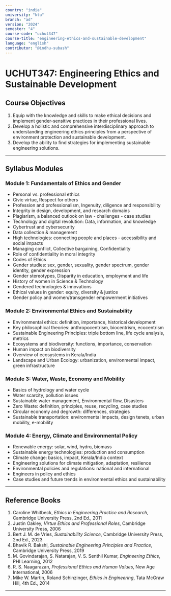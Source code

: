 ```yaml
---
country: "india"
university: "ktu"
branch: "ad"
version: "2024"
semester: "4"
course-code: "uchut347"
course-title: "engineering-ethics-and-sustainable-development"
language: "english"
contributor: "@indhu-subash"
---
```


# UCHUT347: Engineering Ethics and Sustainable Development

## Course Objectives

1. Equip with the knowledge and skills to make ethical decisions and implement gender-sensitive practices in their professional lives.  
2. Develop a holistic and comprehensive interdisciplinary approach to understanding engineering ethics principles from a perspective of environment protection and sustainable development.  
3. Develop the ability to find strategies for implementing sustainable engineering solutions.  

---

## Syllabus Modules

### Module 1: Fundamentals of Ethics and Gender
- Personal vs. professional ethics  
- Civic virtue, Respect for others  
- Profession and professionalism, Ingenuity, diligence and responsibility  
- Integrity in design, development, and research domains  
- Plagiarism, a balanced outlook on law - challenges - case studies  
- Technology and digital revolution: Data, information, and knowledge  
- Cybertrust and cybersecurity  
- Data collection & management  
- High technologies: connecting people and places - accessibility and social impacts  
- Managing conflict, Collective bargaining, Confidentiality  
- Role of confidentiality in moral integrity  
- Codes of Ethics  
- Gender studies: sex, gender, sexuality, gender spectrum, gender identity, gender expression  
- Gender stereotypes, Disparity in education, employment and life  
- History of women in Science & Technology  
- Gendered technologies & innovations  
- Ethical values in gender: equity, diversity & justice  
- Gender policy and women/transgender empowerment initiatives  

### Module 2: Environmental Ethics and Sustainability
- Environmental ethics: definition, importance, historical development  
- Key philosophical theories: anthropocentrism, biocentrism, ecocentrism  
- Sustainable Engineering Principles: triple bottom line, life cycle analysis, metrics  
- Ecosystems and biodiversity: functions, importance, conservation  
- Human impact on biodiversity  
- Overview of ecosystems in Kerala/India  
- Landscape and Urban Ecology: urbanization, environmental impact, green infrastructure  

### Module 3: Water, Waste, Economy and Mobility
- Basics of hydrology and water cycle  
- Water scarcity, pollution issues  
- Sustainable water management, Environmental flow, Disasters  
- Zero Waste: definition, principles, reuse, recycling, case studies  
- Circular economy and degrowth: differences, strategies  
- Sustainable transportation: environmental impacts, design tenets, urban mobility, e-mobility  

### Module 4: Energy, Climate and Environmental Policy
- Renewable energy: solar, wind, hydro, biomass  
- Sustainable energy technologies: production and consumption  
- Climate change: basics, impact, Kerala/India context  
- Engineering solutions for climate mitigation, adaptation, resilience  
- Environmental policies and regulations: national and international  
- Engineers in policy and ethics  
- Case studies and future trends in environmental ethics and sustainability  

---

## Reference Books

1. Caroline Whitbeck, *Ethics in Engineering Practice and Research*, Cambridge University Press, 2nd Ed., 2011  
2. Justin Oakley, *Virtue Ethics and Professional Roles*, Cambridge University Press, 2006  
3. Bert J. M. de Vries, *Sustainability Science*, Cambridge University Press, 2nd Ed., 2023  
4. Bhavik R. Bakshi, *Sustainable Engineering Principles and Practice*, Cambridge University Press, 2019  
5. M. Govindarajan, S. Natarajan, V. S. Senthil Kumar, *Engineering Ethics*, PHI Learning, 2012  
6. R. S. Naagarazan, *Professional Ethics and Human Values*, New Age International, 2006  
7. Mike W. Martin, Roland Schinzinger, *Ethics in Engineering*, Tata McGraw Hill, 4th Ed., 2014  

---


